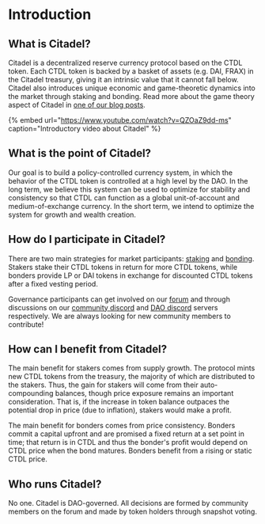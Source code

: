 # Introduction

## What is Citadel?

Citadel is a decentralized reserve currency protocol based on the CTDL token. Each CTDL token is backed by a basket of assets \(e.g. DAI, FRAX\) in the Citadel treasury, giving it an intrinsic value that it cannot fall below. Citadel also introduces unique economic and game-theoretic dynamics into the market through staking and bonding. Read more about the game theory aspect of Citadel in [one of our blog posts](https://olympusdao.medium.com/the-game-theory-of-olympus-e4c5f19a77df).

{% embed url="https://www.youtube.com/watch?v=QZOaZ9dd-ms" caption="Introductory video about Citadel" %}

## What is the point of Citadel?

Our goal is to build a policy-controlled currency system, in which the behavior of the CTDL token is controlled at a high level by the DAO. In the long term, we believe this system can be used to optimize for stability and consistency so that CTDL can function as a global unit-of-account and medium-of-exchange currency. In the short term, we intend to optimize the system for growth and wealth creation.

## How do I participate in Citadel?

There are two main strategies for market participants: [staking](basics/staking.md) and [bonding](basics/bonding.md). Stakers stake their CTDL tokens in return for more CTDL tokens, while bonders provide LP or DAI tokens in exchange for discounted CTDL tokens after a fixed vesting period.

Governance participants can get involved on our [forum](https://forum.olympusdao.finance) and through discussions on our [community discord](https://discord.com/invite/olympusdao) and [DAO discord](https://discord.com/invite/42xFV68uEf) servers respectively. We are always looking for new community members to contribute!

## How can I benefit from Citadel?

The main benefit for stakers comes from supply growth. The protocol mints new CTDL tokens from the treasury, the majority of which are distributed to the stakers. Thus, the gain for stakers will come from their auto-compounding balances, though price exposure remains an important consideration. That is, if the increase in token balance outpaces the potential drop in price \(due to inflation\), stakers would make a profit.

The main benefit for bonders comes from price consistency. Bonders commit a capital upfront and are promised a fixed return at a set point in time; that return is in CTDL and thus the bonder's profit would depend on CTDL price when the bond matures. Bonders benefit from a rising or static CTDL price.

## Who runs Citadel?

No one. Citadel is DAO-governed. All decisions are formed by community members on the forum and made by token holders through snapshot voting.

